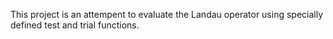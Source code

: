 This project is an attempent to evaluate the Landau operator using specially defined test and trial functions. 
